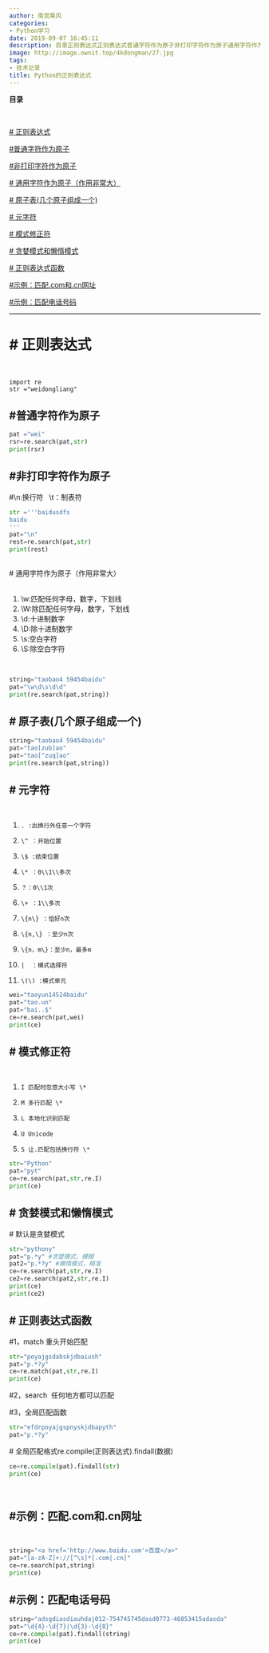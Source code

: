 ```yaml
---
author: 南宫乘风
categories:
- Python学习
date: 2019-09-07 16:45:11
description: 目录正则表达式正则表达式普通字符作为原子非打印字符作为原子通用字符作为原子作用非常大通用字符作为原子作用非常大原子表几个原子组成一个原子表几个原子组成一个元字符元字符模式修正符模式修正符贪婪模式和懒惰。。。。。。。
image: http://image.ownit.top/4kdongman/27.jpg
tags:
- 技术记录
title: Python的正则表达式
---
```


<!--more-->

**目录**

 

[\# 正则表达式](<## 正则表达式>)

[#普通字符作为原子](#%23%E6%99%AE%E9%80%9A%E5%AD%97%E7%AC%A6%E4%BD%9C%E4%B8%BA%E5%8E%9F%E5%AD%90)

[#非打印字符作为原子](#%23%E9%9D%9E%E6%89%93%E5%8D%B0%E5%AD%97%E7%AC%A6%E4%BD%9C%E4%B8%BA%E5%8E%9F%E5%AD%90)

[\# 通用字符作为原子（作用非常大）](<## 通用字符作为原子（作用非常大）>)

[\# 原子表\(几个原子组成一个\)](<## 原子表(几个原子组成一个)>)

[\# 元字符](<## 元字符>)

[\# 模式修正符](<## 模式修正符>)

[\# 贪婪模式和懒惰模式](<## 贪婪模式和懒惰模式>)

[\# 正则表达式函数](<## 正则表达式函数>)

[#示例：匹配.com和.cn网址​​​​​](#%23%E7%A4%BA%E4%BE%8B%EF%BC%9A%E5%8C%B9%E9%85%8D.com%E5%92%8C.cn%E7%BD%91%E5%9D%80%E2%80%8B%E2%80%8B%E2%80%8B%E2%80%8B%E2%80%8B)

[#示例：匹配电话号码](#%23%E7%A4%BA%E4%BE%8B%EF%BC%9A%E5%8C%B9%E9%85%8D%E7%94%B5%E8%AF%9D%E5%8F%B7%E7%A0%81)

---

# \# 正则表达式

 

```
import re
str ="weidongliang"
```

##    \#普通字符作为原子

```python
pat ="wei"
rsr=re.search(pat,str)
print(rsr)
```

##    \#非打印字符作为原子

  
#\\n:换行符   \\t：制表符

```python
str ='''baidusdfs
baidu
'''
pat="\n"
rest=re.search(pat,str)
print(rest)
```

##   
\# 通用字符作为原子（作用非常大）  
 

1.  \\w:匹配任何字母，数字，下划线
2.  \\W:除匹配任何字母，数字，下划线
3.  \\d:十进制数字
4.  \\D:除十进制数字
5.  \\s:空白字符
6.  \\S:除空白字符

 

```python
string="taobao4 59454baidu"
pat="\w\d\s\d\d"
print(re.search(pat,string))
```

## \# 原子表\(几个原子组成一个\)

```python
string="taobao4 59454baidu"
pat="tao[zub]ao"
pat="tao[^zuq]ao"
print(re.search(pat,string))
```

## \# 元字符  
 

 1.     . :出换行外任意一个字符
 2.     \^ ：开始位置
 3.     \$ :结束位置
 4.     \* ：0\\1\\多次
 5.     ？：0\\1次
 6.     \+ ：1\\多次
 7.     \{n\} ：恰好n次
 8.     \{n,\} ：至少n次
 9.     \{n，m\}：至少n，最多m
 10.     |  ：模式选择符
 11.     \(\) :模式单元

```python
wei="taoyun14524baidu"
pat="tao.un"
pat="bai..$"
ce=re.search(pat,wei)
print(ce)
```

## \# 模式修正符  
 

 1.     I 匹配时忽悠大小写 \*
 2.     M 多行匹配 \*
 3.     L 本地化识别匹配
 4.     U Unicode
 5.     S 让.匹配包括换行符 \*

```python
str="Python"
pat="pyt"
ce=re.search(pat,str,re.I)
print(ce)
```

## \# 贪婪模式和懒惰模式

  
\# 默认是贪婪模式

```python
str="pythony"
pat="p.*y" #贪婪模式，模糊
pat2="p.*?y" #懒惰模式，精准
ce=re.search(pat,str,re.I)
ce2=re.search(pat2,str,re.I)
print(ce)
print(ce2)
```

## \# 正则表达式函数

  
#1，match 重头开始匹配

```python
str="poyajgsdabskjdbaiush"
pat="p.*?y"
ce=re.match(pat,str,re.I)
print(ce)
```

#2，search  任何地方都可以匹配

#3，全局匹配函数

```python
str="efdrpoyajgspnyskjdbapyth"
pat="p.*?y"
```

  
\# 全局匹配格式re.compile\(正则表达式\).findall\(数据\)

```python
ce=re.compile(pat).findall(str)
print(ce)
```

 

## #示例：匹配.com和.cn网址  
​​​​​

```python
string="<a href='http://www.baidu.com'>百度</a>"
pat="[a-zA-Z]+://[^\s]*[.com|.cn]"
ce=re.search(pat,string)
print(ce)
```

## #示例：匹配电话号码

```python
string="adsgdiasdiauhdaj012-754745745dasd0773-46853415adasda"
pat="\d{4}-\d{7}|\d{3}-\d{8}"
ce=re.compile(pat).findall(string)
print(ce)
```